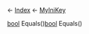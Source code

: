 ← [Index](Api-Index) ← [MyIniKey](VRage.Game.ModAPI.Ingame.Utilities.MyIniKey)

[bool](System.Boolean) Equals()[bool](System.Boolean) Equals()